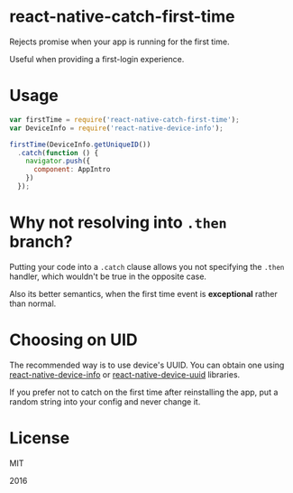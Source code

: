 # react-native-catch-first-time

Rejects promise when your app is running for the first time.

Useful when providing a first-login experience.

# Usage

```javascript
var firstTime = require('react-native-catch-first-time');
var DeviceInfo = require('react-native-device-info');

firstTime(DeviceInfo.getUniqueID())
  .catch(function () {
    navigator.push({
      component: AppIntro
    })
  });
```

# Why not resolving into `.then` branch?

Putting your code into a `.catch` clause allows you not specifying
the `.then` handler, which wouldn't be true in the opposite case.

Also its better semantics, when the first time event is **exceptional**
rather than normal.

# Choosing on UID

The recommended way is to use device's UUID. You can obtain one using
[react-native-device-info](https://github.com/rebeccahughes/react-native-device-info)
or [react-native-device-uuid](https://github.com/lazywei/react-native-device-uuid)
libraries.

If you prefer not to catch on the first time after reinstalling the app,
put a random string into your config and never change it.

# License

MIT

2016
